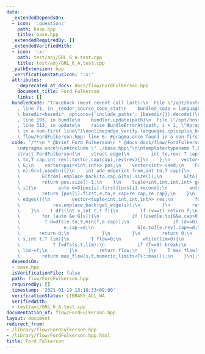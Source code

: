 ```yaml
---
data:
  _extendedDependsOn:
  - icon: ':question:'
    path: base.hpp
    title: base.hpp
  _extendedRequiredBy: []
  _extendedVerifiedWith:
  - icon: ':x:'
    path: test/aoj/GRL_6_A.test.cpp
    title: test/aoj/GRL_6_A.test.cpp
  _pathExtension: hpp
  _verificationStatusIcon: ':x:'
  attributes:
    _deprecated_at_docs: docs/flow/FordFulkerson.hpp
    document_title: Ford Fulkerson
    links: []
  bundledCode: "Traceback (most recent call last):\n  File \"/opt/hostedtoolcache/Python/3.9.1/x64/lib/python3.9/site-packages/onlinejudge_verify/documentation/build.py\"\
    , line 71, in _render_source_code_stat\n    bundled_code = language.bundle(stat.path,\
    \ basedir=basedir, options={'include_paths': [basedir]}).decode()\n  File \"/opt/hostedtoolcache/Python/3.9.1/x64/lib/python3.9/site-packages/onlinejudge_verify/languages/cplusplus.py\"\
    , line 193, in bundle\n    bundler.update(path)\n  File \"/opt/hostedtoolcache/Python/3.9.1/x64/lib/python3.9/site-packages/onlinejudge_verify/languages/cplusplus_bundle.py\"\
    , line 312, in update\n    raise BundleErrorAt(path, i + 1, \"#pragma once found\
    \ in a non-first line\")\nonlinejudge_verify.languages.cplusplus_bundle.BundleErrorAt:\
    \ flow/FordFulkerson.hpp: line 6: #pragma once found in a non-first line\n"
  code: "/**\n * @brief Ford Fulkerson\n * @docs docs/flow/FordFulkerson.hpp\n */\n\
    \n#pragma once\n\n#include \"../base.hpp\"\n\ntemplate<typename T,bool directed>\n\
    struct FordFulkerson{\n    struct edge{\n        int to,rev; T cap;\n        edge(int\
    \ to,T cap,int rev):to(to),cap(cap),rev(rev){}\n    };\n    vector<vector<edge>>\
    \ G;\n    vector<pair<int,int>> pos;\n    vector<int> used;\n    FordFulkerson(int\
    \ n):G(n),used(n){}\n    int add_edge(int from,int to,T cap){\n        pos.emplace_back(from,G[from].size());\n\
    \        G[from].emplace_back(to,cap,G[to].size());\n        G[to].emplace_back(from,directed?0:cap,G[from].size()-1);\n\
    \        return pos.size()-1;\n    }\n    tuple<int,int,int,int> get_edge(int\
    \ i){\n        auto e=G[pos[i].first][pos[i].second];\n        auto re=G[e.to][e.rev];\n\
    \        return {pos[i].first,e.to,e.cap+re.cap,re.cap};\n    }\n    vector<tuple<int,int,int,int>>\
    \ edges(){\n        vector<tuple<int,int,int,int>> res;\n        for (int i=0;i<pos.size();++i){\n\
    \            res.emplace_back(get_edge(i));\n        }\n        return res;\n\
    \    }\n    T dfs(int v,int t,T f){\n        if (v==t) return f;\n        used[v]=true;\n\
    \        for (auto &e:G[v]){\n            if (!used[e.to]&&e.cap>0){\n       \
    \         T d=dfs(e.to,t,min(f,e.cap));\n                if (d<=0) continue;\n\
    \                e.cap-=d;\n                G[e.to][e.rev].cap+=d;\n         \
    \       return d;\n            }\n        }\n        return 0;\n    }\n    T max_flow(int\
    \ s,int t,T lim){\n        T flow=0;\n        while(lim>0){\n            fill(used.begin(),used.end(),0);\n\
    \            T f=dfs(s,t,lim);\n            if (f==0) break;\n            flow+=f;\
    \ lim-=f;\n        }\n        return flow;\n    }\n    T max_flow(int s,int t){\n\
    \        return max_flow(s,t,numeric_limits<T>::max());\n    }\n};"
  dependsOn:
  - base.hpp
  isVerificationFile: false
  path: flow/FordFulkerson.hpp
  requiredBy: []
  timestamp: '2021-01-19 13:16:33+09:00'
  verificationStatus: LIBRARY_ALL_WA
  verifiedWith:
  - test/aoj/GRL_6_A.test.cpp
documentation_of: flow/FordFulkerson.hpp
layout: document
redirect_from:
- /library/flow/FordFulkerson.hpp
- /library/flow/FordFulkerson.hpp.html
title: Ford Fulkerson
---
```

